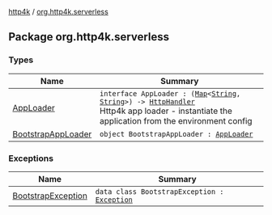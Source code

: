 [http4k](../index.md) / [org.http4k.serverless](./index.md)

## Package org.http4k.serverless

### Types

| Name | Summary |
|---|---|
| [AppLoader](-app-loader.md) | `interface AppLoader : (`[`Map`](https://kotlinlang.org/api/latest/jvm/stdlib/kotlin.collections/-map/index.html)`<`[`String`](https://kotlinlang.org/api/latest/jvm/stdlib/kotlin/-string/index.html)`, `[`String`](https://kotlinlang.org/api/latest/jvm/stdlib/kotlin/-string/index.html)`>) -> `[`HttpHandler`](../org.http4k.core/-http-handler.md)<br>Http4k app loader - instantiate the application from the environment config |
| [BootstrapAppLoader](-bootstrap-app-loader/index.md) | `object BootstrapAppLoader : `[`AppLoader`](-app-loader.md) |

### Exceptions

| Name | Summary |
|---|---|
| [BootstrapException](-bootstrap-exception/index.md) | `data class BootstrapException : `[`Exception`](https://kotlinlang.org/api/latest/jvm/stdlib/kotlin/-exception/index.html) |
